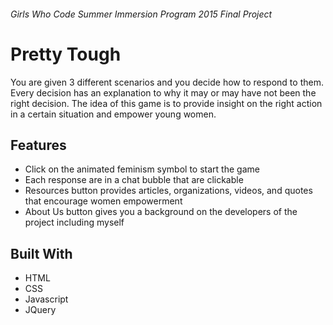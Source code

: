 ###### Girls Who Code Summer Immersion Program 2015 Final Project  ######

# Pretty Tough

You are given 3 different scenarios and you decide how to respond to them. Every decision has an explanation to why it may or may have not been the right decision.
The idea of this game is to provide insight on the right action in a certain situation and empower young women.


## Features ##
* Click on the animated feminism symbol to start the game
* Each response are in a chat bubble that are clickable
* Resources button provides articles, organizations, videos, and quotes that encourage women empowerment
* About Us button gives you a background on the developers of the project including myself


## Built With ##
* HTML
* CSS
* Javascript
* JQuery


